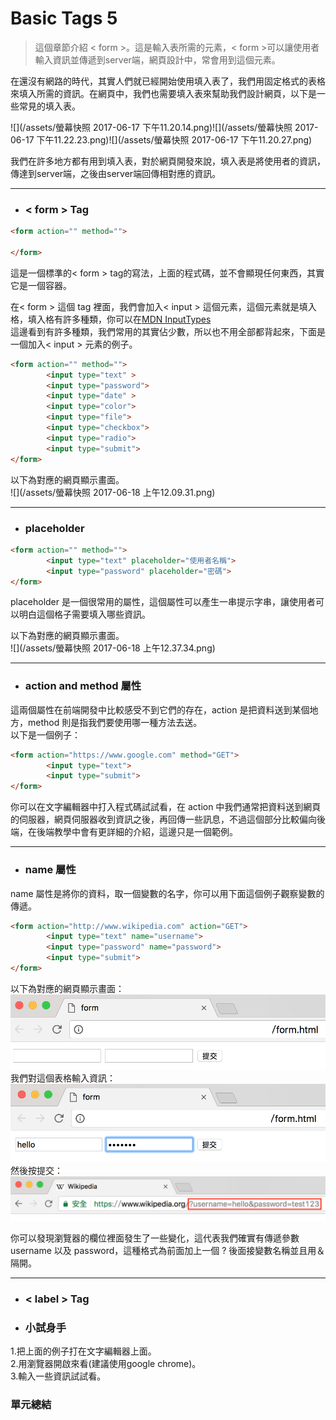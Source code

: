 # Basic Tags 5

> 這個章節介紹 &lt; form &gt;。這是輸入表所需的元素，&lt; form &gt;可以讓使用者輸入資訊並傳遞到server端，網頁設計中，常會用到這個元素。

在還沒有網路的時代，其實人們就已經開始使用填入表了，我們用固定格式的表格來填入所需的資訊。在網頁中，我們也需要填入表來幫助我們設計網頁，以下是一些常見的填入表。

![](/assets/螢幕快照 2017-06-17 下午11.20.14.png)![](/assets/螢幕快照 2017-06-17 下午11.22.23.png)![](/assets/螢幕快照 2017-06-17 下午11.20.27.png)

我們在許多地方都有用到填入表，對於網頁開發來說，填入表是將使用者的資訊，傳達到server端，之後由server端回傳相對應的資訊。

---

* ### &lt; form &gt; Tag

```html
<form action="" method="">

</form>
```

這是一個標準的&lt; form &gt; tag的寫法，上面的程式碼，並不會顯現任何東西，其實它是一個容器。

在&lt; form &gt; 這個 tag 裡面，我們會加入&lt; input &gt; 這個元素，這個元素就是填入格，填入格有許多種類，你可以在[MDN InputTypes](https://developer.mozilla.org/zh-TW/docs/Web/HTML/Element/input#Form_<input>_types)  
這邊看到有許多種類，我們常用的其實佔少數，所以也不用全部都背起來，下面是一個加入&lt; input &gt; 元素的例子。

```html
<form action="" method="">
        <input type="text" >
        <input type="password">
        <input type="date" >
        <input type="color">
        <input type="file">
        <input type="checkbox">
        <input type="radio">
        <input type="submit">
</form>
```

以下為對應的網頁顯示畫面。  
![](/assets/螢幕快照 2017-06-18 上午12.09.31.png)

---

* ### placeholder

```html
<form action="" method="">
        <input type="text" placeholder="使用者名稱">
        <input type="password" placeholder="密碼">
</form>
```

placeholder 是一個很常用的屬性，這個屬性可以產生一串提示字串，讓使用者可以明白這個格子需要填入哪些資訊。

以下為對應的網頁顯示畫面。  
![](/assets/螢幕快照 2017-06-18 上午12.37.34.png)

---

* ### action and method 屬性

這兩個屬性在前端開發中比較感受不到它們的存在，action 是把資料送到某個地方，method 則是指我們要使用哪一種方法去送。  
以下是一個例子：

```html
<form action="https://www.google.com" method="GET">
        <input type="text">
        <input type="submit">
</form>
```

你可以在文字編輯器中打入程式碼試試看，在 action 中我們通常把資料送到網頁的伺服器，網頁伺服器收到資訊之後，再回傳一些訊息，不過這個部分比較偏向後端，在後端教學中會有更詳細的介紹，這邊只是一個範例。

---

* ### name 屬性
name 屬性是將你的資料，取一個變數的名字，你可以用下面這個例子觀察變數的傳遞。

```html
<form action="http://www.wikipedia.com" action="GET">
		<input type="text" name="username">
		<input type="password" name="password">
		<input type="submit">
</form>
```
以下為對應的網頁顯示畫面：
![](/assets/1.png)
我們對這個表格輸入資訊：
![](/assets/2.png)
然後按提交：
![](/assets/3.png)

你可以發現瀏覽器的欄位裡面發生了一些變化，這代表我們確實有傳遞參數username 以及 password，這種格式為前面加上一個 ? 後面接變數名稱並且用＆隔開。

---

* ### &lt; label &gt; Tag


* ### 小試身手

1.把上面的例子打在文字編輯器上面。  
2.用瀏覽器開啟來看\(建議使用google chrome\)。  
3.輸入一些資訊試試看。




### 單元總結

>



